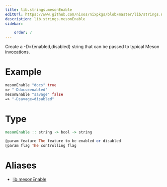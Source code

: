 ```yaml
---
title: lib.strings.mesonEnable
editUrl: https://www.github.com/nixos/nixpkgs/blob/master/lib/strings.nix#L1126C17
description: lib.strings.mesonEnable
sidebar:

    order: 7
---
```


Create a -D<feature>={enabled,disabled} string that can be passed to
typical Meson invocations.

# Example

```nix
mesonEnable "docs" true
=> "-Ddocs=enabled"
mesonEnable "savage" false
=> "-Dsavage=disabled"
```

# Type

```haskell
mesonEnable :: string -> bool -> string

@param feature The feature to be enabled or disabled
@param flag The controlling flag
```


# Aliases

- [lib.mesonEnable](/nix-doc-comments/reference/lib/lib-mesonEnable)


